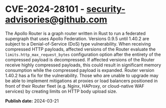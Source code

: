 # CVE-2024-28101 - security-advisories@github.com

The Apollo Router is a graph router written in Rust to run a federated supergraph that uses Apollo Federation. Versions 0.9.5 until 1.40.2 are subject to a Denial-of-Service (DoS) type vulnerability. When receiving compressed HTTP payloads, affected versions of the Router evaluate the `limits.http_max_request_bytes` configuration option after the entirety of the compressed payload is decompressed. If affected versions of the Router receive highly compressed payloads, this could result in significant memory consumption while the compressed payload is expanded. Router version 1.40.2 has a fix for the vulnerability. Those who are unable to upgrade may be able to implement mitigations at proxies or load balancers positioned in front of their Router fleet (e.g. Nginx, HAProxy, or cloud-native WAF services) by creating limits on HTTP body upload size. 


**Publish date:** 2024-03-21

